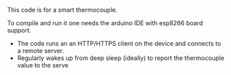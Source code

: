 This code is for a smart thermocouple. 

To compile and run it one needs the arduino IDE with esp8266 board support.

- The code runs an an HTTP/HTTPS client on the device and connects to a remote server.
- Regularly wakes up from deep sleep (ideally) to report the thermocouple value to the serve
